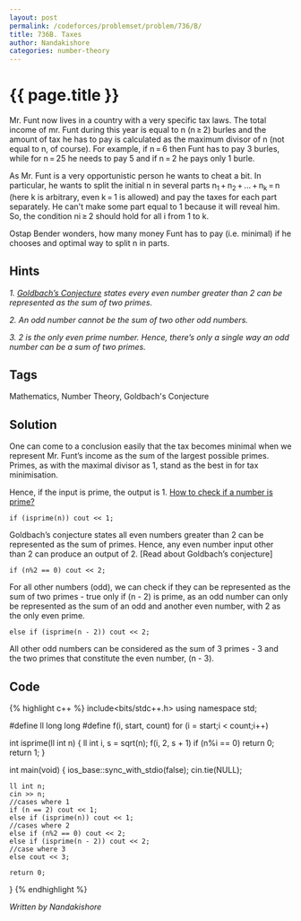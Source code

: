 ```yaml
---
layout: post
permalink: /codeforces/problemset/problem/736/B/
title: 736B. Taxes
author: Nandakishore
categories: number-theory
---
```


{{ page.title }}
================

Mr. Funt now lives in a country with a very specific tax laws. The total income of mr. Funt during this year is equal to n (n ≥ 2) burles and the amount of tax he has to pay is calculated as the maximum divisor of n (not equal to n, of course). For example, if n = 6 then Funt has to pay 3 burles, while for n = 25 he needs to pay 5 and if n = 2 he pays only 1 burle.

As Mr. Funt is a very opportunistic person he wants to cheat a bit. In particular, he wants to split the initial n in several parts n<sub>1</sub> + n<sub>2</sub> + ... + n<sub>k</sub> = n (here k is arbitrary, even k = 1 is allowed) and pay the taxes for each part separately. He can't make some part equal to 1 because it will reveal him. So, the condition ni ≥ 2 should hold for all i from 1 to k.

Ostap Bender wonders, how many money Funt has to pay (i.e. minimal) if he chooses and optimal way to split n in parts.

Hints
-----

*1. [Goldbach’s Conjecture](https://en.wikipedia.org/wiki/Goldbach%27s_conjecture) states every even number greater than 2 can be represented as the sum of two primes.*

*2. An odd number cannot be the sum of two other odd numbers.*

*3. 2 is the only even prime number. Hence, there’s only a single way an odd number can be a sum of two primes.*

Tags
----

Mathematics, Number Theory, Goldbach's Conjecture

Solution
--------

One can come to a conclusion easily that the tax becomes minimal when we represent Mr. Funt’s income as the sum of the largest possible primes. Primes, as with the maximal divisor as 1, stand as the best in for tax minimisation.

Hence, if the input is prime, the output is 1. [How to check if a number is prime?](http://planetmath.org/howtofindwhetheragivennumberisprimeornot)

~~~
if (isprime(n)) cout << 1;
~~~

Goldbach’s conjecture states all even numbers greater than 2 can be represented as the sum of primes. Hence, any even number input other than 2 can produce an output of 2. [Read about Goldbach’s conjecture]

~~~
if (n%2 == 0) cout << 2;
~~~

For all other numbers (odd), we can check if they can be represented as the sum of two primes - true only if (n - 2) is prime, as an odd number can only be represented as the sum of an odd and another even number, with 2 as the only even prime.

~~~
else if (isprime(n - 2)) cout << 2;
~~~

All other odd numbers can be considered as the sum of 3 primes - 3 and the two primes that constitute the even number, (n - 3).

Code
----

{% highlight c++ %}
include<bits/stdc++.h>
using namespace std;

#define ll long long
#define f(i, start, count) for (i = start;i < count;i++)

int isprime(ll int n) {
    ll int i, s = sqrt(n);
    f(i, 2, s + 1) if (n%i == 0) return 0;
    return 1;
}

int main(void) {
    ios_base::sync_with_stdio(false);
    cin.tie(NULL);

    ll int n;
    cin >> n;
    //cases where 1
    if (n == 2) cout << 1;
    else if (isprime(n)) cout << 1;
    //cases where 2
    else if (n%2 == 0) cout << 2;
    else if (isprime(n - 2)) cout << 2;
    //case where 3
    else cout << 3;

    return 0;
}
{% endhighlight %}

*Written by Nandakishore*
